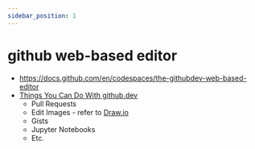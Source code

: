 ```yaml
---
sidebar_position: 1
---
```


# github web-based editor

- https://docs.github.com/en/codespaces/the-githubdev-web-based-editor 
- [Things You Can Do With github.dev](https://dev.to/lostintangent/10-awesome-things-you-can-do-with-github-dev-5fm7)
    - Pull Requests
    - Edit Images - refer to [Draw.io](https://marketplace.visualstudio.com/items?itemName=hediet.vscode-drawio)
    - Gists
    - Jupyter Notebooks
    - Etc.
